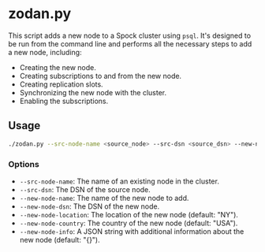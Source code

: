 # zodan.py

This script adds a new node to a Spock cluster using `psql`. It's designed to be run from the command line and performs all the necessary steps to add a new node, including:

-   Creating the new node.
-   Creating subscriptions to and from the new node.
-   Creating replication slots.
-   Synchronizing the new node with the cluster.
-   Enabling the subscriptions.

## Usage

```bash
./zodan.py --src-node-name <source_node> --src-dsn <source_dsn> --new-node-name <new_node> --new-node-dsn <new_node_dsn> [options]
```

### Options

-   `--src-node-name`: The name of an existing node in the cluster.
-   `--src-dsn`: The DSN of the source node.
-   `--new-node-name`: The name of the new node to add.
-   `--new-node-dsn`: The DSN of the new node.
-   `--new-node-location`: The location of the new node (default: "NY").
-   `--new-node-country`: The country of the new node (default: "USA").
-   `--new-node-info`: A JSON string with additional information about the new node (default: "{}").
